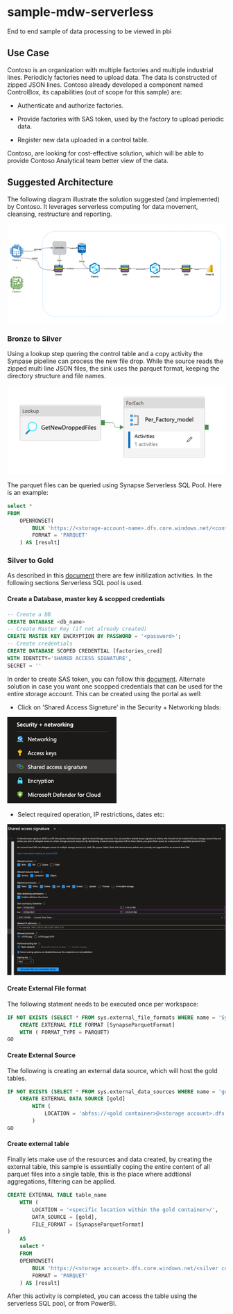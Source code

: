 # sample-mdw-serverless

End to end sample of data processing to be viewed in pbi

## Use Case

Contoso is an organization with multiple factories and multiple industrial lines. Periodicly factories need to upload data. The data is constructed of zipped JSON lines.
Contoso already developed a component named ControlBox, its capabilities (out of scope for this sample) are:

- Authenticate and authorize factories.

- Provide factories with SAS token, used by the factory to upload periodic data.

- Register new data uploaded in a control table.

Contoso, are looking for cost-effective solution, which will be able to provide Contoso Analytical team better view of the data.

## Suggested Architecture

The following diagram illustrate the solution suggested (and implemented) by Contoso. It leverages serverless computing for data movement, cleansing, restructure and reporting.

![architecture](./images/art.png)

### Bronze to Silver

Using a lookup step quering the control table and a copy activity the Synpase pipeline can process the new file drop. While the source reads the zipped multi line JSON files, the sink uses the parquet format, keeping the directory structure and file names.

![pipeline](./images/pipeline-b2s.png)

The parquet files can be queried using Synapse Serverless SQL Pool. Here is an example:

```sql
select * 
FROM
    OPENROWSET(
        BULK 'https://<storage-account-name>.dfs.core.windows.net/<container>/<folder>/**',
        FORMAT = 'PARQUET'
    ) AS [result]
```

### Silver to Gold

As described in this [document](https://docs.microsoft.com/en-us/azure/synapse-analytics/sql/develop-tables-cetas) there are few initilization activities. In the following sections Serverless SQL pool is used.

#### Create a Database, master key & scopped credentials

```sql
-- Create a DB
CREATE DATABASE <db_name>
-- Create Master Key (if not already created)
CREATE MASTER KEY ENCRYPTION BY PASSWORD = '<password>';
-- Create credentials
CREATE DATABASE SCOPED CREDENTIAL [factories_cred]
WITH IDENTITY='SHARED ACCESS SIGNATURE',  
SECRET = ''

```

In order to create SAS token, you can follow this [document](https://docs.microsoft.com/en-us/azure/cognitive-services/translator/document-translation/create-sas-tokens?tabs=Containers). Alternate solution in case you want one scopped credentials that can be used for the entire storage account. This can be created using the portal as well:

- Click on 'Shared Access Signeture' in the Security + Networking blads:

![blade](./images/blade.png)

- Select required operation, IP restrictions, dates etc:

![sas](./images/sas.png)

#### Create External File format

The following statment needs to be executed once per workspace:

```sql
IF NOT EXISTS (SELECT * FROM sys.external_file_formats WHERE name = 'SynapseParquetFormat') 
    CREATE EXTERNAL FILE FORMAT [SynapseParquetFormat] 
    WITH ( FORMAT_TYPE = PARQUET)
GO
```

#### Create External Source

The following is creating an external data source, which will host the gold tables.

```sql
IF NOT EXISTS (SELECT * FROM sys.external_data_sources WHERE name = 'gold') 
    CREATE EXTERNAL DATA SOURCE [gold] 
        WITH (
            LOCATION = 'abfss://<gold container>@<storage account>.dfs.core.windows.net' 
        )
GO
```

#### Create external table

Finally lets make use of the resources and data created, by creating the external table, this sample is essentially coping the entire content of all parquet files into a single table, this is the place where addtional aggregations, filtering can be applied.

```sql
CREATE EXTERNAL TABLE table_name
    WITH (
        LOCATION = '<specific location within the gold container>/',  
        DATA_SOURCE = [gold],
        FILE_FORMAT = [SynapseParquetFormat]  
)
    AS 
    select * 
    FROM
    OPENROWSET(
        BULK 'https://<storage account>.dfs.core.windows.net/<silver cobtainer>/<folder>/**',
        FORMAT = 'PARQUET'
    ) AS [result]

```

After this activity is completed, you can access the table using the serverless SQL pool, or from PowerBI.

